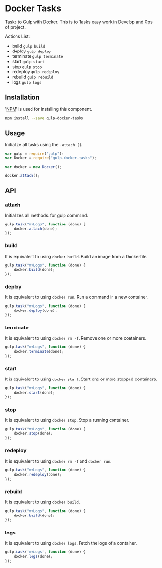 Docker Tasks
============

Tasks to Gulp with Docker. This is to Tasks easy work in Develop and Ops of project.

Actions List:

 - build `gulp build`
 - deploy `gulp deploy`
 - terminate `gulp terminate`
 - start `gulp start`
 - stop `gulp stop`
 - redeploy `gulp redeploy`
 - rebuild `gulp rebuild`
 - logs `gulp logs`

Installation
------------

'[NPM](https://www.npmjs.com/)' is used for installing this component.

```bash
npm install --save gulp-docker-tasks
```

Usage
-----

Initialize all tasks using the `.attach ()`.

```javascript
var gulp = require("gulp");
var Docker = require("gulp-docker-tasks");

var docker = new Docker();

docker.attach();
```

API
---

### attach

Initializes all methods. for gulp command.

```javascript
gulp.task("myLogs", function (done) {
	docker.attach(done);
});
```


### build

It is equivalent to using `docker build`. Build an image from a Dockerfile.

```javascript
gulp.task("myLogs", function (done) {
	docker.build(done);
});
```


### deploy

It is equivalent to using `docker run`. Run a command in a new container.

```javascript
gulp.task("myLogs", function (done) {
	docker.deploy(done);
});
```


### terminate

It is equivalent to using `docker rm -f`. Remove one or more containers.

```javascript
gulp.task("myLogs", function (done) {
	docker.terminate(done);
});
```


### start

It is equivalent to using `docker start`. Start one or more stopped containers.

```javascript
gulp.task("myLogs", function (done) {
	docker.start(done);
});
```


### stop

It is equivalent to using `docker stop`. Stop a running container.

```javascript
gulp.task("myLogs", function (done) {
	docker.stop(done);
});
```


### redeploy

It is equivalent to using `docker rm -f` and `docker run`.

```javascript
gulp.task("myLogs", function (done) {
	docker.redeploy(done);
});
```


### rebuild

It is equivalent to using `docker build`.

```javascript
gulp.task("myLogs", function (done) {
	docker.build(done);
});
```

### logs

It is equivalent to using `docker logs`. Fetch the logs of a container.

```javascript
gulp.task("myLogs", function (done) {
	docker.logs(done);
});
```
